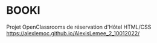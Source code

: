 # BOOKI
Projet OpenClassrooms de réservation d'Hôtel HTML/CSS
https://alexlemoc.github.io/AlexisLemee_2_10012022/
